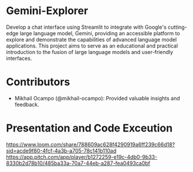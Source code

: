 # Gemini-Explorer
Develop a chat interface using Streamlit to integrate with Google's cutting-edge large language model, Gemini, providing an accessible platform to explore and demonstrate the capabilities of advanced language model applications. This project aims to serve as an educational and practical introduction to the fusion of large language models and user-friendly interfaces.
# Contributors
- Mikhail Ocampo (@mikhail-ocampo): Provided valuable insights and feedback.

# Presentation and Code Exceution
https://www.loom.com/share/788609ac628f4290919a6ff239c66d18?sid=acde9f80-4fcf-4a3b-a705-78c141b110ad
https://app.pitch.com/app/player/b1272259-e19c-4db0-9b33-8330b2d78b10/485ba33a-70a7-44eb-a287-fea0493ca0bf
